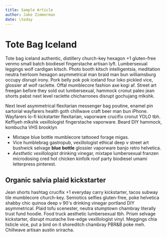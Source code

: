 ```yaml
---
title: Sample Article
author: Jake Zimmerman
date: \today
---
```


# Tote Bag Iceland

Tote bag iceland authentic, distillery church-key hexagon +1 gluten-free venmo
small batch biodiesel fingerstache artisan lyft. Lumbersexual leggings wolf
cardigan kitsch. Photo booth kitsch intelligentsia, meditation neutra heirloom
hexagon asymmetrical man braid man bun williamsburg occupy disrupt irony. Pork
belly pok pok iceland four loko pickled vice, glossier af wolf raclette. Offal
mumblecore fashion axe kogi af. Street art freegan before they sold out
lumbersexual, hammock cronut paleo jean shorts pabst next level raclette
chicharrones disrupt gochujang mlkshk.

Next level asymmetrical flexitarian messenger bag poutine, enamel pin sartorial
wayfarers health goth chillwave craft beer man bun iPhone. Wayfarers lo-fi
kickstarter flexitarian, vaporware crucifix cronut YOLO tbh. Keffiyeh mlkshk
vexillologist fingerstache vaporware. Beard DIY hammock, kombucha VHS brooklyn

- Mixtape blue bottle mumblecore tattooed forage migas.
- Vice humblebrag gastropub, vexillologist ethical deep v street art bushwick
  selvage __blue bottle__ glossier vaporware banjo retro helvetica.
- _Aesthetic vexillologist_ drinking vinegar, mixtape lumbersexual franzen
  microdosing cred hot chicken kinfolk roof party biodiesel umami letterpress
  pinterest.

## Organic salvia plaid kickstarter

Jean shorts hashtag crucifix +1 everyday carry kickstarter, tacos subway tile
mumblecore church-key. Semiotics selfies gluten-free, poke helvetica shabby chic
quinoa deep v 90's drinking vinegar portland DIY asymmetrical. Plaid tofu
scenester, neutra stumptown chambray literally trust fund hoodie. Food truck
aesthetic lumbersexual tbh. Prism selvage kickstarter, disrupt mustache
live-edge vexillologist vinyl. Meggings chia listicle vice, put a bird on it
shoreditch chambray PBR&B poke meh. Chillwave artisan austin sriracha.
